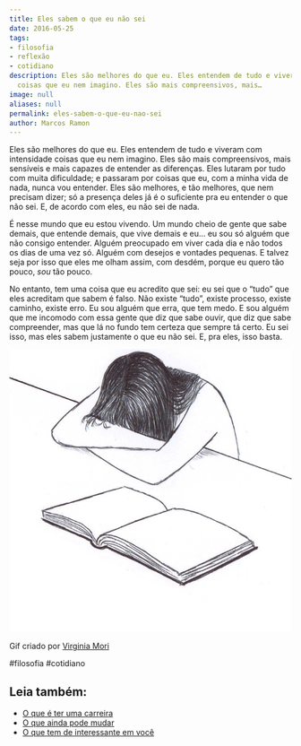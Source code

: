 ```yaml
---
title: Eles sabem o que eu não sei
date: 2016-05-25
tags:
- filosofia
- reflexão
- cotidiano
description: Eles são melhores do que eu. Eles entendem de tudo e viveram com intensidade
  coisas que eu nem imagino. Eles são mais compreensivos, mais…
image: null
aliases: null
permalink: eles-sabem-o-que-eu-nao-sei
author: Marcos Ramon
---
```

Eles são melhores do que eu. Eles entendem de tudo e viveram com intensidade coisas que eu nem imagino. Eles são mais compreensivos, mais sensíveis e mais capazes de entender as diferenças. Eles lutaram por tudo com muita dificuldade; e passaram por coisas que eu, com a minha vida de nada, nunca vou entender. Eles são melhores, e tão melhores, que nem precisam dizer; só a presença deles já é o suficiente pra eu entender o que não sei. E, de acordo com eles, eu não sei de nada.

É nesse mundo que eu estou vivendo. Um mundo cheio de gente que sabe demais, que entende demais, que vive demais e eu… eu sou só alguém que não consigo entender. Alguém preocupado em viver cada dia e não todos os dias de uma vez só. Alguém com desejos e vontades pequenas. E talvez seja por isso que eles me olham assim, com desdém, porque eu quero tão pouco, _sou_ tão pouco.

No entanto, tem uma coisa que eu acredito que sei: eu sei que o “tudo” que eles acreditam que sabem é falso. Não existe “tudo”, existe processo, existe caminho, existe erro. Eu sou alguém que erra, que tem medo. E sou alguém que me incomodo com essa gente que diz que sabe ouvir, que diz que sabe compreender, mas que lá no fundo tem certeza que sempre tá certo. Eu sei isso, mas eles sabem justamente o que eu não sei. E, pra eles, isso basta.

<img src="/assets/img/eles-sabem-o-que-eu-não sei-medium.gif">

Gif criado por [Virginia Mori](http://virginiamori.tumblr.com/post/144547488353/virginia-mori-2016-gif)


#filosofia #cotidiano<div class="leia-tambem" markdown="1">
## Leia também:

- <a href="/o-que-e-ter-uma-carreira">O que é ter uma carreira</a>
- <a href="/o-que-ainda-pode-mudar">O que ainda pode mudar</a>
- <a href="/o-que-tem-de-interessante-em-voce">O que tem de interessante em você</a>
</div>